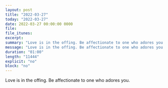 ```yaml
---
layout: post
title: "2022-03-27"
today: "2022-03-27"
date: 2022-03-27 00:00:00 0000
file:
file_itunes:
excerpt:
summary: "Love is in the offing. Be affectionate to one who adores you."
message: "Love is in the offing. Be affectionate to one who adores you."
duration: "01:00"
length: "11444"
explicit: "no"
block: "no"
---
```

Love is in the offing. Be affectionate to one who adores you.

